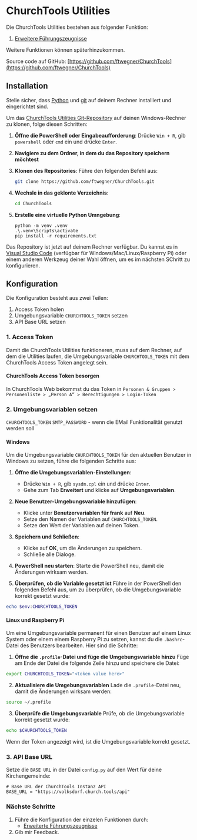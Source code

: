 # ChurchTools Utilities

Die ChurchTools Utilities bestehen aus folgender Funktion:

1. [Erweitere Führungszeugnisse](erweiterte-fuehrungszeugnisse/index.md)

Weitere Funktionen können späterhinzukommen.

Source code auf GitHub: [https://github.com/ftwegner/ChurchTools](https://github.com/ftwegner/ChurchTools)

## Installation

Stelle sicher, dass [Python](https://www.python.org/downloads) und [git](https://git-scm.com/downloads) auf deinem Rechner installiert und eingerichtet sind.

Um das [ChurchTools Utilities Git-Repository](https://github.com/ftwegner/ChurchTools) auf deinen Windows-Rechner zu klonen, folge diesen Schritten:

1. **Öffne die PowerShell oder Eingabeaufforderung**:
   Drücke `Win + R`, gib `powershell` oder `cmd` ein und drücke `Enter`.

2. **Navigiere zu dem Ordner, in dem du das Repository speichern möchtest**

3. **Klonen des Repositories**:
   Führe den folgenden Befehl aus:
   ```bash
   git clone https://github.com/ftwegner/ChurchTools.git
   ```

4. **Wechsle in das geklonte Verzeichnis**:
   ```bash
   cd ChurchTools
   ```

5. **Erstelle eine virtuelle Python Umngebung**:
   ```
   python -m venv .venv
   .\.venv\Scripts\activate
   pip install -r requirements.txt
   ```
Das Repository ist jetzt auf deinem Rechner verfügbar. Du kannst es in [Visual Studio Code](https://code.visualstudio.com/docs/setup/setup-overview) (verfügbar für Windows/Mac/Linux/Raspberry Pi) oder einem anderen Werkzeug deiner Wahl öffnen, um es im nächsten SChritt zu konfigurieren.

## Konfiguration

Die Konfiguration besteht aus zwei Teilen:

1. Access Token holen
2. Umgebungsvariable `CHURCHTOOLS_TOKEN` setzen
3. API Base URL setzen

### 1. Access Token
Damit die ChurchTools Utilities funktioneren, muss auf dem Rechner, auf dem die Utilities laufen, die Umgebungsvariable `CHURCHTOOLS_TOKEN` mit dem ChurchTools Access Token angelegt sein.

#### ChurchTools Access Token besorgen
In ChurchTools Web bekommst du das Token in `Personen & Gruppen > Personenliste > „Person A“ > Berechtigungen > Login-Token`

### 2. Umgebungsvariablen setzen
 `CHURCHTOOLS_TOKEN` 
 `SMTP_PASSWORD` - wenn die EMail Funktionalität genutzt werden soll

#### Windows
Um die Umgebungsvariable `CHURCHTOOLS_TOKEN` für den aktuellen Benutzer in Windows zu setzen, führe die folgenden Schritte aus:

1. **Öffne die Umgebungsvariablen-Einstellungen**:
   - Drücke `Win + R`, gib `sysdm.cpl` ein und drücke `Enter`.
   - Gehe zum Tab **Erweitert** und klicke auf **Umgebungsvariablen**.

2. **Neue Benutzer-Umgebungsvariable hinzufügen**:
   - Klicke unter **Benutzervariablen für frank** auf **Neu**.
   - Setze den Namen der Variablen auf `CHURCHTOOLS_TOKEN`.
   - Setze den Wert der Variablen auf deinen Token.

3. **Speichern und Schließen**:
   - Klicke auf **OK**, um die Änderungen zu speichern.
   - Schließe alle Dialoge.

4. **PowerShell neu starten**:
   Starte die PowerShell neu, damit die Änderungen wirksam werden.

5. **Überprüfen, ob die Variable gesetzt ist**
Führe in der PowerShell den folgenden Befehl aus, um zu überprüfen, ob die Umgebungsvariable korrekt gesetzt wurde:
```powershell
echo $env:CHURCHTOOLS_TOKEN
```
#### Linux und Raspberry Pi
Um eine Umgebungsvariable permanent für einen Benutzer auf einem Linux System oder einem einem Raspberry Pi zu setzen, kannst du die `.bashrc`-Datei des Benutzers bearbeiten. Hier sind die Schritte:

1. **Öffne die `.profile`-Datei und füge die Umgebungsvariable hinzu**
Füge am Ende der Datei die folgende Zeile hinzu und speichere die Datei:
```bash
export CHURCHTOOLS_TOKEN="<token value here>"
```

2. **Aktualisiere die Umgebungsvariablen**
Lade die `.profile`-Datei neu, damit die Änderungen wirksam werden:
```bash
source ~/.profile
```

3. **Überprüfe die Umgebungsvariable**
Prüfe, ob die Umgebungsvariable korrekt gesetzt wurde:
```bash
echo $CHURCHTOOLS_TOKEN
```

Wenn der Token angezeigt wird, ist die Umgebungsvariable korrekt gesetzt.

### 3. API Base URL
Setze die `BASE URL` in der Datei `config.py` auf den Wert für deine Kirchengemeinde:
```
# Base URL der ChurchTools Instanz API
BASE_URL = "https://volksdorf.church.tools/api"
```

### Nächste Schritte
1. Führe die Konfiguration der einzelen Funktionen durch:
   * [Erweiterte Führungszeugnisse](erweiterte-fuehrungszeugnisse/index.md)
2. Gib mir Feedback.
